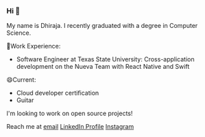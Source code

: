 ### Hi 👋

My name is Dhiraja. I recently graduated with a degree in Computer Science.

🔭Work Experience: 

- Software Engineer at Texas State University: Cross-application development on the Nueva Team with React Native and Swift

😄Current: 

- Cloud developer certification
- Guitar

I'm looking to work on open source projects! 

Reach me at [email](mdhiraja@gmail.com)
[LinkedIn Profile](https://www.linkedin.com/in/dhirajamyneni/)
[Instagram](https://www.instagram.com/mydhiraja/)


<!--
**dmyneni98/dmyneni98** is a ✨ _special_ ✨ repository because its `README.md` (this file) appears on your GitHub profile.

Here are some ideas to get you started:

- 🔭 I’m currently working on ...
- 🌱 I’m currently learning ...
- 👯 I’m looking to collaborate on ...
- 🤔 I’m looking for help with ...
- 💬 Ask me about ...
- 📫 How to reach me: ...
- 😄 Pronouns: ...
- ⚡ Fun fact: ...
-->
